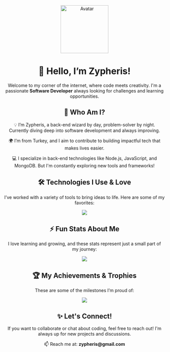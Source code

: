<div align="center">
  <!-- Avatar Linki -->
  <img src="https://hizliresim.com/6p1mxd2" alt="Avatar" width="150" height="150" />

  <h1>👾 Hello, I’m Zypheris!</h1>
  <p>Welcome to my corner of the internet, where code meets creativity. I'm a passionate <strong>Software Developer</strong> always looking for challenges and learning opportunities.</p>
  
  <h2>🔧 Who Am I?</h2>
  <p>💡 I’m Zypheris, a back-end wizard by day, problem-solver by night. Currently diving deep into software development and always improving.</p>
  <p>🌍 I’m from Turkey, and I aim to contribute to building impactful tech that makes lives easier.</p>
  <p>💻 I specialize in back-end technologies like Node.js, JavaScript, and MongoDB. But I'm constantly exploring new tools and frameworks!</p>

  <h2>🛠 Technologies I Use & Love</h2>
  <p>I’ve worked with a variety of tools to bring ideas to life. Here are some of my favorites:</p>
  <img src="https://skillicons.dev/icons?i=js,ts,nodejs,mongodb,react,html,css,vscode,git,github&theme=dark" />
  
  <h2>⚡ Fun Stats About Me</h2>
  <p>I love learning and growing, and these stats represent just a small part of my journey:</p>
  <img src="https://github-readme-stats.vercel.app/api?username=githubadresiniz&show_icons=true&theme=dark" />
  
  <h2>🏆 My Achievements & Trophies</h2>
  <p>These are some of the milestones I’m proud of:</p>
  <img src="https://github-profile-trophy.vercel.app/?username=githubadresiniz&theme=onedark" />
  
  <h2>✨ Let's Connect!</h2>
  <p>If you want to collaborate or chat about coding, feel free to reach out! I'm always up for new projects and discussions.</p>
  
  <p>📫 Reach me at: <strong>zypheris@gmail.com</strong></p>
</div>

